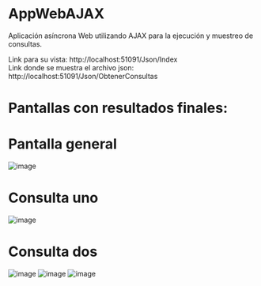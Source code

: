 # AppWebAJAX
Aplicación asíncrona Web utilizando AJAX para la ejecución y muestreo de consultas.

Link para su vista:
http://localhost:51091/Json/Index
<br>
Link donde se muestra el archivo json:
http://localhost:51091/Json/ObtenerConsultas

# Pantallas con resultados finales:
# Pantalla general
![image](https://github.com/Perla1802/AppWebAJAX/assets/59744172/fe119080-6e9c-4c48-a955-24f995ccb81b)
# Consulta uno
![image](https://github.com/Perla1802/AppWebAJAX/assets/59744172/88e1f773-782d-45a8-8fa3-326482a09c84)
# Consulta dos
![image](https://github.com/Perla1802/AppWebAJAX/assets/59744172/10215a79-bfc2-4114-aad1-bb09a25db882)
![image](https://github.com/Perla1802/AppWebAJAX/assets/59744172/3c7f1dfc-f492-46c7-b854-16ed28a425f4)
![image](https://github.com/Perla1802/AppWebAJAX/assets/59744172/f90f4cdd-5fe9-45c5-954d-128fb26de20d)
